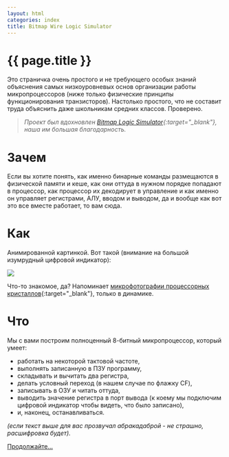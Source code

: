 ```yaml
---
layout: html
categories: index
title: Bitmap Wire Logic Simulator
---
```

# {{ page.title }}

Это страничка очень простого и не требующего особых знаний объяснения самых низкоуровневых основ организации работы микропроцессоров (ниже только физические принципы функционирования транзисторов). Настолько простого, что не составит труда объяснить даже школьникам средних классов. Проверено.

> *Проект был вдохновлен [Bitmap Logic Simulator](https://realhet.wordpress.com/2015/09/02/bitmap-logic-simulator/){:target="_blank"}, наша им большая благодарность.*

# Зачем

Если вы хотите понять, как именно бинарные команды размещаются в физической памяти и кеше, как они оттуда в нужном порядке попадают в процессор, как процессор их декодирует в управление и как именно он управляет регистрами, АЛУ, вводом и выводом, да и вообще как вот это все вместе работает, то вам сюда.

# Как

Анимированной картинкой. Вот такой (внимание на большой изумрудный цифровой индикатор):

![](/wire-logic/media/0-1.gif)

Что-то знакомое, да? Напоминает [микрофотографии процессорных кристаллов](https://en.wikipedia.org/wiki/Die_(integrated_circuit)){:target="_blank"}, только в динамике.

# Что

Мы с вами построим полноценный 8-битный микропроцессор, который умеет:
* работать на некоторой тактовой частоте,
* выполнять записанную в ПЗУ программу,
* складывать и вычитать два регистра,
* делать условный переход (в нашем случае по флажку CF),
* записывать в ОЗУ и читать оттуда,
* выводить значение регистра в порт вывода (к коему мы подключим цифровой индикатор чтобы видеть, что было записано),
* и, наконец, останавливаться.

*(если текст выше для вас прозвучал абракадаброй - не страшно, расшифровка будет).*

[Продолжайте...](/wire-logic/pages/introduction.html)
